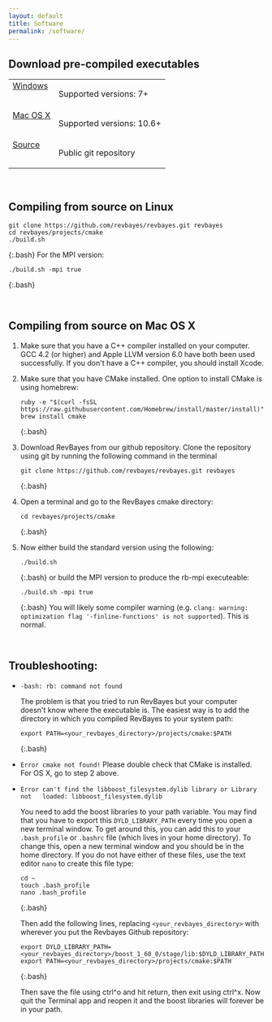 ```yaml
---
layout: default
title: Software
permalink: /software/
---
```


## Download pre-compiled executables

<table class="table table-hover ">
	<tr>
		<td valign="top" class="td4">
			<a href="https://github.com/revbayes/revbayes/releases/download/v1.0.7/RevBayes_Win_v1.0.7.zip" class="btn btn-primary" role="button">Windows</a>
		</td>
		<td valign="top" class="td5">
			<p class="p2"><span class="s1">Supported versions: 7+<span class="Apple-converted-space"> </span></span></p>
		</td>
	</tr>
	<tr>
		<td valign="top" class="td4">
			<a href="https://github.com/revbayes/revbayes/releases/download/v1.0.7/RevBayes_Mac_v1.0.7.zip" class="btn btn-primary" role="button">Mac OS X</a>
		</td>
		<td valign="top" class="td5">
			<p class="p2"><span class="s1">Supported versions: 10.6+<span class="Apple-converted-space"> </span></span></p>
		</td>
    </tr>
    <tr>
		<td valign="top" class="td4">
			<a href="http://github.com/revbayes/revbayes" class="btn btn-primary" role="button">Source</a>
		</td>
		<td valign="top" class="td5">
			<p class="p2"><span class="s1">Public git repository<span class="Apple-converted-space"> </span></span></p>
		</td>
    </tr>
</table>

<br>

## Compiling from source on Linux

```
git clone https://github.com/revbayes/revbayes.git revbayes
cd revbayes/projects/cmake
./build.sh
```
{:.bash}
For the MPI version:
```
./build.sh -mpi true
```
{:.bash}

<br>

## Compiling from source on Mac OS X

1. Make sure that you have a C++ compiler installed on your computer. GCC 4.2 (or higher) and Apple LLVM version 6.0 have both been used successfully. If you don't have a C++ compiler, you should install Xcode.

2. Make sure that you have CMake installed. One option to install CMake is using homebrew: 
    ```
    ruby -e "$(curl -fsSL https://raw.githubusercontent.com/Homebrew/install/master/install)"
    brew install cmake
    ```
    {:.bash}

3. Download RevBayes from our github repository. Clone the repository using git by running the following command in the terminal 
    ```
    git clone https://github.com/revbayes/revbayes.git revbayes
    ```
    {:.bash}

4. Open a terminal and go to the RevBayes cmake directory: 
    ```
    cd revbayes/projects/cmake
    ```
    {:.bash}

5. Now either build the standard version using the following:
    ```
    ./build.sh
    ```
    {:.bash}
   or build the MPI version to produce the rb-mpi executeable:
    ```
    ./build.sh -mpi true
    ```
    {:.bash}
    You will likely some compiler warning (e.g. `clang: warning: optimization flag '-finline-functions' is not supported`). This is normal. 

<br>

## Troubleshooting:

* `-bash: rb: command not found`
    
    The problem is that you tried to run RevBayes but your computer doesn't know where the executable is. The easiest way is to add the directory in which you compiled RevBayes to your system path:
    ```
    export PATH=<your_revbayes_directory>/projects/cmake:$PATH  
    ```
    {:.bash}

* `Error cmake not found!`
    Please double check that CMake is installed. For OS X, go to step 2 above.

* `Error can't find the libboost_filesystem.dylib library or Library not   loaded: libboost_filesystem.dylib` 
   
    You need to add the boost libraries to your path variable. You may find that you have to export this `DYLD_LIBRARY_PATH` every time you open a new terminal window. To get around this, you can add this to your `.bash_profile` or `.bashrc` file (which lives in your home directory). To change this, open a new terminal window and you should be in the home directory. If you do not have either of these files, use the text editor `nano` to create this file type:

    ```
    cd ~
    touch .bash_profile
    nano .bash_profile
    ```
    {:.bash}

    Then add the following lines, replacing `<your_revbayes_directory>` with wherever you put the Revbayes Github repository:

    ```
    export DYLD_LIBRARY_PATH=<your_revbayes_directory>/boost_1_60_0/stage/lib:$DYLD_LIBRARY_PATH
    export PATH=<your_revbayes_directory>/projects/cmake:$PATH  
    ```
    {:.bash}

    Then save the file using ctrl^o and hit return, then exit using ctrl^x. Now quit the Terminal app and reopen it and the boost libraries will forever be in your path.

